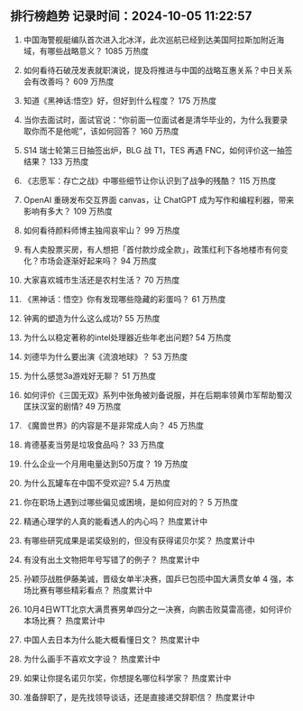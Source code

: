 
## 排行榜趋势 记录时间：2024-10-05 11:22:57
  
  1. 中国海警舰艇编队首次进入北冰洋，此次巡航已经到达美国阿拉斯加附近海域，有哪些战略意义？ 1085 万热度
    
  2. 如何看待石破茂发表就职演说，提及将推进与中国的战略互惠关系？中日关系会有改善吗？ 609 万热度
    
  3. 知道《黑神话:悟空》好，但好到什么程度？ 175 万热度
    
  4. 当你去面试时，面试官说：“你前面一位面试者是清华毕业的，为什么我要录取你而不是他呢”，该如何回答？ 160 万热度
    
  5. S14 瑞士轮第三日抽签出炉，BLG 战 T1，TES 再遇 FNC，如何评价这一抽签结果？ 133 万热度
    
  6. 《志愿军：存亡之战》中哪些细节让你认识到了战争的残酷？ 115 万热度
    
  7. OpenAI 重磅发布交互界面 canvas，让 ChatGPT 成为写作和编程利器，带来影响有多大？ 109 万热度
    
  8. 如何看待颜料师博主独闯哀牢山？ 99 万热度
    
  9. 有人卖股票买房，有人想把「首付款炒成全款」，政策红利下各地楼市有何变化？市场会逐渐好起来吗？ 94 万热度
    
  10. 大家喜欢城市生活还是农村生活？ 70 万热度
    
  11. 《黑神话：悟空》你有发现哪些隐藏的彩蛋吗？ 61 万热度
    
  12. 钟离的塑造为什么这么成功? 55 万热度
    
  13. 为什么以稳定著称的intel处理器近些年老出问题? 54 万热度
    
  14. 刘德华为什么要出演《流浪地球》？ 53 万热度
    
  15. 为什么感觉3a游戏好无聊？ 51 万热度
    
  16. 如何评价《三国无双》系列中张角被刘备说服，并在后期率领黄巾军帮助蜀汉匡扶汉室的剧情? 49 万热度
    
  17. 《魔兽世界》的内容是不是非常成人向？ 45 万热度
    
  18. 肯德基麦当劳是垃圾食品吗？ 33 万热度
    
  19. 什么企业一个月用电量达到50万度？ 19 万热度
    
  20. 为什么瓦罐车在中国不受欢迎? 5.4 万热度
    
  21. 你在职场上遇到过哪些偏见或困境，是如何应对的？ 5 万热度
    
  22. 精通心理学的人真的能看透人的内心吗？ 热度累计中
    
  23. 有哪些研究成果是诺奖级别的，但没有获得诺贝尔奖？ 热度累计中
    
  24. 有没有出土文物把年号写错了的例子？ 热度累计中
    
  25. 孙颖莎战胜伊藤美诚，晋级女单半决赛，国乒已包揽中国大满贯女单 4 强，本场比赛有哪些精彩看点？ 热度累计中
    
  26. 10月4日WTT北京大满贯赛男单四分之一决赛，向鹏击败莫雷高德，如何评价本场比赛？ 热度累计中
    
  27. 中国人去日本为什么能大概看懂日文？ 热度累计中
    
  28. 为什么画手不喜欢文字设？ 热度累计中
    
  29. 如果让你提名诺贝尔奖，你想提名哪位科学家？ 热度累计中
    
  30. 准备辞职了，是先找领导谈话，还是直接递交辞职信？ 热度累计中
    